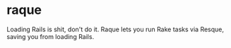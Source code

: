 raque
=====

Loading Rails is shit, don&#39;t do it. Raque lets you run Rake tasks via Resque, saving you from loading Rails.